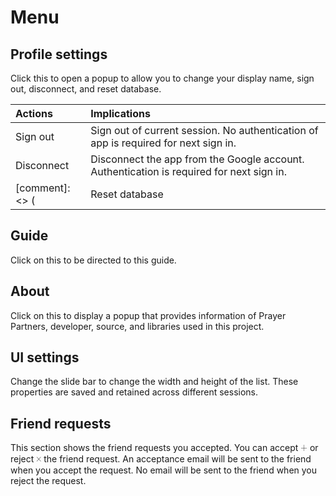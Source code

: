 # Menu

## Profile settings

Click this to open a popup to allow you to change your display name, sign out, disconnect, and reset database.

| Actions | Implications |
|:------- |:----------- |
|Sign out | Sign out of current session. No authentication of app is required for next sign in. |
|Disconnect | Disconnect the app from the Google account. Authentication is required for next sign in.|
[comment]: <> (|Reset database | Reset the database. This removes the prayer items added by you either to your own list or friend's list but retain the friend requests, accepts, invitations, and items shared by friends. To remove friend requests, accepts, invitations, and items shared by friends, delete the emails sent through Prayer Partners. |)

## Guide

Click on this to be directed to this guide.

## About

Click on this to display a popup that provides information of Prayer Partners, developer, source, and libraries used in this project.

## UI settings

Change the slide bar to change the width and height of the list. These properties are saved and retained across different sessions.

## Friend requests

This section shows the friend requests you accepted. You can accept <span class="listhead">&#x1f7a1;</span> or reject <span class="listhead">&#x1f7a8;</span> the friend request. An acceptance email will be sent to the friend when you accept the request. No email will be sent to the friend when you reject the request.